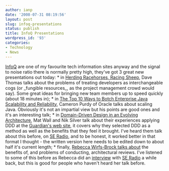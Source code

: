 ```yaml
---
author: ianp
date: '2008-07-31 08:19:56'
layout: post
slug: infoq-presentations
status: publish
title: InfoQ Presentations
wordpress_id: '93'
categories:
- Technology
- News
---
```


[InfoQ][1] are one of my favourite tech information sites anyway and the
signal to noise ratio there is normally pretty high, they've got 3 great
new presentations out today: \* in [Herding Racehorses, Racing
Sheep][2], Dave Thomas talks about the problems of treating developers
as interchangeable cogs (or \_fungible resources\_, as the project
management crowd would say). Some great ideas for bringing new team
members up to speed quickly (about 18 minutes in); \* in [The Top 10
Ways to Botch Enterprise Java Scalability and Reliability][3], Cameron
Purdy of Oracle talks about scaling Java. Obviously it's not an
impartial view but his points are good ones and it's an interesting
talk; \* in [Domain-Driven Design in an Evolving Architecture][4], Mat
Wall and Nik Silver talk about their experiences applying DDD at the
[Guardian's web site][5], it covers why they selected DDD as a method as
well as the benefits that they feel it brought. I've heard them talk
about this before, on [SE Radio][8], and to be honest, it worked better
in that format I thought - the written version here needs to be edited
down to about half it's current length; \* finally, [Rebecca Wirfs-Brock
talks about][6] the benefits of, and problems of conducting,
architectural reviews. I've listened to some of this before as Rebecca
did an [interview][7] with [SE Radio][8] a while back, but this is good
for people who haven't heard her talk before.

[1]: http://www.infoq.com/
[2]: http://www.infoq.com/news/2008/07/Developing-Expertise-Dave-Thomas
[3]: http://www.infoq.com/news/2008/07/presentation-botch-scalability
[4]: http://www.infoq.com/articles/ddd-evolving-architecture
[5]: http://guardian.co.uk/
[6]: http://www.infoq.com/news/2008/07/Architecture-Reviews-Brock
[7]: http://www.se-radio.net/podcast/2008-04/episode-93-lessons-learned-architecture-reviews-rebecca-wirfsbrock
[8]: http://se-radio.net/
